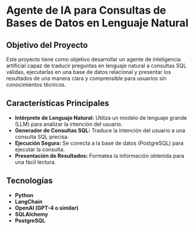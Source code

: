 # Agente de IA para Consultas de Bases de Datos en Lenguaje Natural

## Objetivo del Proyecto

Este proyecto tiene como objetivo desarrollar un agente de inteligencia artificial capaz de traducir preguntas en lenguaje natural a consultas SQL válidas, ejecutarlas en una base de datos relacional y presentar los resultados de una manera clara y comprensible para usuarios sin conocimientos técnicos.

## Características Principales

*   **Intérprete de Lenguaje Natural:** Utiliza un modelo de lenguaje grande (LLM) para analizar la intención del usuario.
*   **Generador de Consultas SQL:** Traduce la intención del usuario a una consulta SQL precisa.
*   **Ejecución Segura:** Se conecta a la base de datos (PostgreSQL) para ejecutar la consulta.
*   **Presentación de Resultados:** Formatea la información obtenida para una fácil lectura.

## Tecnologías

*   **Python**
*   **LangChain**
*   **OpenAI (GPT-4 o similar)**
*   **SQLAlchemy**
*   **PostgreSQL**
